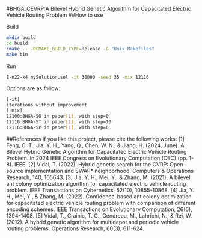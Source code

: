 #BHGA_CEVRP:A Bilevel Hybrid Genetic Algorithm for Capacitated Electric Vehicle Routing Problem
##How to use

Build

```bash
mkdir build
cd build
cmake .. -DCMAKE_BUILD_TYPE=Release -G "Unix Makefiles"
make bin
```
Run

```bash
E-n22-k4 mySolution.sol -it 30000 -seed 35 -mix 12116
```

Options are as follow:

```bash
[-it]
iterations without improvement
[-mix]
12100:BHGA-SO in paper[1], with step=0
12110:BHGA-ST in paper[1], with step=10
12116:BHGA-SP in paper[1], with step=6
```

##References
If you like this project, please cite the following works:
[1] Feng, C. T., Jia, Y. H., Yang, Q., Chen, W. N., & Jiang, H. (2024, June). A Bilevel Hybrid Genetic Algorithm for Capacitated Electric Vehicle Routing Problem. In 2024 IEEE Congress on Evolutionary Computation (CEC) (pp. 1-8). IEEE.
[2] Vidal, T. (2022). Hybrid genetic search for the CVRP: Open-source implementation and SWAP* neighborhood. Computers & Operations Research, 140, 105643.
[3] Jia, Y. H., Mei, Y., & Zhang, M. (2021). A bilevel ant colony optimization algorithm for capacitated electric vehicle routing problem. IEEE Transactions on Cybernetics, 52(10), 10855-10868.
[4] Jia, Y. H., Mei, Y., & Zhang, M. (2022). Confidence-based ant colony optimization for capacitated electric vehicle routing problem with comparison of different encoding schemes. IEEE Transactions on Evolutionary Computation, 26(6), 1394-1408.
[5] Vidal, T., Crainic, T. G., Gendreau, M., Lahrichi, N., & Rei, W. (2012). A hybrid genetic algorithm for multidepot and periodic vehicle routing problems. Operations Research, 60(3), 611-624.
